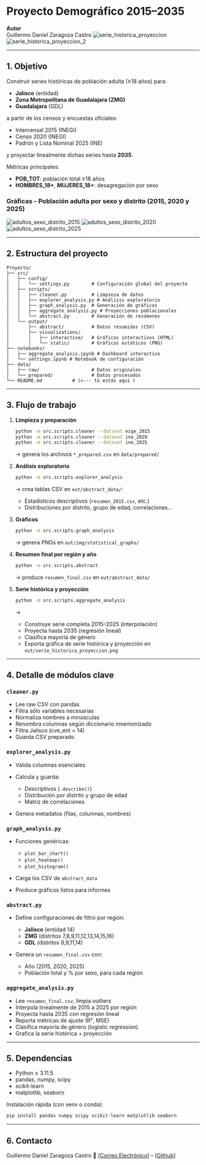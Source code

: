 # Proyecto Demográfico 2015–2035

**Autor**  
Guillermo Daniel Zaragoza Castro
![serie_historica_proyeccion](https://github.com/user-attachments/assets/1f6c57af-ee9c-4d15-bd3b-f4db553049ea)
![serie_historica_proyeccion_2](https://github.com/user-attachments/assets/22db68ea-ec3b-4a5c-9885-0c07fb39f70a)

---

## 1. Objetivo

Construir series históricas de población adulta (≥18 años) para:
- **Jalisco** (entidad)
- **Zona Metropolitana de Guadalajara (ZMG)**
- **Guadalajara** (GDL)

a partir de los censos y encuestas oficiales:
- Intercensal 2015 (INEGI)
- Censo 2020 (INEGI)
- Padrón y Lista Nominal 2025 (INE)

y proyectar linealmente dichas series hasta **2035**.

Métricas principales:
- **POB_TOT**: población total ≥18 años
- **HOMBRES_18+**, **MUJERES_18+**: desagregación por sexo
### Gráficas - Población adulta por sexo y distrito (2015, 2020 y 2025)
![adultos_sexo_distrito_2015](https://github.com/user-attachments/assets/6954053a-a423-4329-b2ea-9cae57586d09)
![adultos_sexo_distrito_2020](https://github.com/user-attachments/assets/9e815b91-c554-4bb7-9288-4ecb3ca114e9)
![adultos_sexo_distrito_2025](https://github.com/user-attachments/assets/beea3314-01a8-478d-b898-031428d9befe)

---

## 2. Estructura del proyecto

```text
Proyecto/
├── src/
│   ├── config/
│   │   └── settings.py        # Configuración global del proyecto
│   ├── scripts/
│   │   ├── cleaner.py         # Limpieza de datos
│   │   ├── explorer_analysis.py # Análisis exploratorio
│   │   ├── graph_analysis.py  # Generación de gráficos
│   │   ├── aggregate_analysis.py # Proyecciones poblacionales
│   │   └── abstract.py        # Generación de resúmenes
│   └── output/
│       ├── abstract/          # Datos resumidos (CSV)
│       ├── visualizations/
│       │   ├── interactive/   # Gráficos interactivos (HTML)
│       │   └── static/        # Gráficos estáticos (PNG)
├── notebooks/
│   ├── aggregate_analysis.ipynb # Dashboard interactivo
│   └── settings.ipynb # Notebook de configuración
├── data/
│   ├── raw/                   # Datos originales
│   └── prepared/              # Datos procesados
└── README.md           # (<--- tú estás aquí )
````

---

## 3. Flujo de trabajo

1. **Limpieza y preparación**

   ```bash
   python -m src.scripts.cleaner --dataset eige_2015
   python -m src.scripts.cleaner --dataset ine_2020
   python -m src.scripts.cleaner --dataset ine_2025
   ```

   → genera los archivos `*_prepared.csv` en `data/prepared/`

2. **Análisis exploratorio**

   ```bash
   python -m src.scripts.explorer_analysis
   ```

   → crea tablas CSV en `out/abstract_data/`:

   * Estadísticos descriptivos (`resumen_2015.csv`, etc.)
   * Distribuciones por distrito, grupo de edad, correlaciones…

3. **Gráficos**

   ```bash
   python -m src.scripts.graph_analysis
   ```

   → genera PNGs en `out/img/statistical_graphs/`

4. **Resumen final por región y año**

   ```bash
   python -m src.scripts.abstract
   ```

   → produce `resumen_final.csv` en `out/abstract_data/`

5. **Serie histórica y proyección**

   ```bash
   python -m src.scripts.aggregate_analysis
   ```

   →

   * Construye serie completa 2015–2025 (interpolación)
   * Proyecta hasta 2035 (regresión lineal)
   * Clasifica mayoría de género
   * Exporta gráfica de serie histórica y proyección en `out/serie_historica_proyeccion.png`

---

## 4. Detalle de módulos clave

### `cleaner.py`

* Lee raw CSV con pandas
* Filtra sólo variables necesarias
* Normaliza nombres a minúsculas
* Renombra columnas según diccionario mnemonizado
* Filtra Jalisco (cve\_ent = 14)
* Guarda CSV preparado

### `explorer_analysis.py`

* Valida columnas esenciales
* Calcula y guarda:

  * Descriptivos (`.describe()`)
  * Distribución por distrito y grupo de edad
  * Matriz de correlaciones
* Genera metadatos (filas, columnas, nombres)

### `graph_analysis.py`

* Funciones genéricas:

  * `plot_bar_chart()`
  * `plot_heatmap()`
  * `plot_histogram()`
* Carga los CSV de `abstract_data`
* Produce gráficos listos para informes

### `abstract.py`

* Define configuraciones de filtro por región:

  * **Jalisco** (entidad 14)
  * **ZMG** (distritos 7,8,9,11,12,13,14,15,16)
  * **GDL** (distritos 8,9,11,14)
* Genera un `resumen_final.csv` con:

  * Año (2015, 2020, 2025)
  * Población total y % por sexo, para cada región

### `aggregate_analysis.py`

* Lee `resumen_final.csv`, limpia outliers
* Interpola linealmente de 2015 a 2025 por región
* Proyecta hasta 2035 con regresión lineal
* Reporta métricas de ajuste (R², MSE)
* Clasifica mayoría de género (logistic regression)
* Grafica la serie histórica + proyección

---

## 5. Dependencias

* Python ≥ 3.11.5
* pandas, numpy, scipy
* scikit-learn
* matplotlib, seaborn

Instalación rápida (con venv o conda):

```bash
pip install pandas numpy scipy scikit-learn matplotlib seaborn
```

---

## 6. Contacto

Guillermo Daniel Zaragoza Castro
🔗 \[[Correo Electrónico](guillermo.zaragoza8731@alumnos.udg.mx)] – \[[Github](https://github.com/Monchito5)]

```
